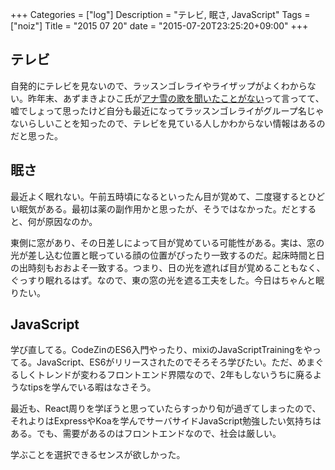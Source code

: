 +++
Categories = ["log"]
Description = "テレビ, 眠さ, JavaScript"
Tags = ["noiz"]
Title = "2015 07 20"
date = "2015-07-20T23:25:20+09:00"
+++

## テレビ
自発的にテレビを見ないので、ラッスンゴレライやライザップがよくわからない。昨年末、あずまきよひこ氏が[アナ雪の歌を聞いたことがない](http://twitter.com/azumakiyohiko/status/550285230775345152)って言ってて、嘘でしょって思ったけど自分も最近になってラッスンゴレライがグループ名じゃないらしいことを知ったので、テレビを見ている人しかわからない情報はあるのだと思った。

## 眠さ
最近よく眠れない。午前五時頃になるといったん目が覚めて、二度寝するとひどい眠気がある。最初は薬の副作用かと思ったが、そうではなかった。だとすると、何が原因なのか。

東側に窓があり、その日差しによって目が覚めている可能性がある。実は、窓の光が差し込む位置と眠っている顔の位置がぴったり一致するのだ。起床時間と日の出時刻もおおよそ一致する。つまり、日の光を遮れば目が覚めることもなく、ぐっすり眠れるはず。なので、東の窓の光を遮る工夫をした。今日はちゃんと眠りたい。

## JavaScript
学び直してる。CodeZinのES6入門やったり、mixiのJavaScriptTrainingをやってる。JavaScript、ES6がリリースされたのでそろそろ学びたい。ただ、めまぐるしくトレンドが変わるフロントエンド界隈なので、2年もしないうちに廃るようなtipsを学んでいる暇はなさそう。

最近も、React周りを学ぼうと思っていたらすっかり旬が過ぎてしまったので、それよりはExpressやKoaを学んでサーバサイドJavaScript勉強したい気持ちはある。でも、需要があるのはフロントエンドなので、社会は厳しい。

学ぶことを選択できるセンスが欲しかった。